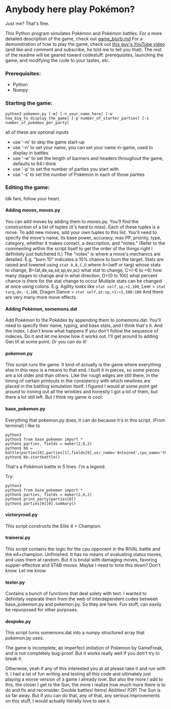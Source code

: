 # Anybody here play Pokémon?
Just me? That's fine.

This Python program simulates Pokémon and Pokémon battles.
For a more detailed description of the game, check out [game_blurb.md](https://github.com/4ntoined/pokemonpy/blob/lead_dev/documentation/game_blurb.md)
For a demonstration of how to play the game, check out [this guy's YouTube video](https://youtu.be/0SFg-sSOZBY) (and like and comment and subscribe, he told me to tell you that).
The rest of the readme will be geared toward codestuff: prerequisites, launching the game, and modifying the code to your tastes, etc.

### Prerequisites:
 - Python
 - Numpy

### Starting the game:
```python3 pokemon.py [-m] [-n your_name_here] [-w how_big_to_display_the_game] [-p number_of_starter_parties] [-s number_of_pokémon_per_party]```

all of these are optional inputs
- use '-m' to skip the game start-up
- use '-n' to set your name, you can set your name in-game, used to display in battles
- use '-w' to set the length of banners and headers throughout the game, defaults to 64 I think
- use '-p' to set the number of parties you start with
- use '-s' to set the number of Pokémon in each of those parties

### Editing the game:
Idk fam, follow your heart.

#### Adding moves, moves.py
You can add moves by adding them to moves.py. You'll find the construction of a list of tuples (it's hard to miss). Each of these tuples is a move. To add new moves, add your own tuples to this list.
You'll need to specify the move's name, its base power, accuracy, max PP, priority, type, category, whether it makes contact, a description, and "notes."
(Refer to the commenting within the script itself to get the order of the things right I definitely just butchered it.) The "notes" is where a move's mechanics are detailed. E.g. "burn 10" indicates a 10% chance to burn the target.
Stats are raised and lowered using ```stat A,B,C,D``` where A=(self or targ) whose stats to change, B=(at,de,sa,sd,sp,ev,ac) what stat to change, C=(-6 to +6) how many stages to change and in what direction, D=(0 to 100) what percent chance is there for the stat change to occur
Multiple stats can be changed at once using colons. E.g. Agility looks like ```stat self,sp,+2,100```, Leer = ```stat targ,de,-1,100```, Dragon Dance = ```stat self,at:sp,+1:+1,100:100```
And there are very many more move effects.

#### Adding Pokémon, somemons.dat
Add Pokémon to the Pokédex by appending them to somemons.dat. You'll need to specify their name, typing, and base stats, and I think that's it. And the index. I don't know what happens if you don't follow the sequence of indeces. Do it and let me know how it works out. I'll get around to adding Gen IX at some point. Or you can do it!

#### pokemon.py
This script runs the game. It kind of actually _is_ the game where everything else in this repo is a means to that end. I built it in pieces, so some pieces are a lot older and than others.
Like the rough edges are still there, in the timing of certain printouts in the consistency with which newlines are placed in the battling simulation itself. I figured I would at some point get around to ironing out all the wrinkles and honestly I got a lot of them, but there a lot still left.
But _I_ think my game is cool.

#### base_pokemon.py
Everything that pokemon.py does, it can do because it's in this script. (From terminal) I like to
```
python3
python$ from base_pokemon import *
python$ parties, fields = maker(2,6,2)
python$ bb = battle(parties[0],parties[1],fields[0],usr_name='4ntoined',cpu_name='the_ops')
python$ bb.startbattle()
```

That's a Pokémon battle in 5 lines. I'm a legend.

Try:
```
python3
python$ from base_pokemon import *
python$ parties, fields = maker(2,6,2)
python$ print_party(parties[0])
python$ parties[0][0].summary()
```

#### victoryroad.py
This script constructs the Elite 4 + Champion. 

#### trainerai.py
This script contains the logic for the cpu opponent in the RIVAL battle and the e4+champion. Unfinished. It has no means of evaluating status moves, and uses them at random.
But it is brutal with damaging moves, favoring supper-effective and STAB moves. Maybe I need to tone this down? Don't know. Let me know.

#### texter.py
Contains a bunch of functions that deal solely with text. I wanted to definitely separate them from the web of interdependent codes between base_pokemon.py and pokemon.py.
So they are here. Fun stuff, can easily be repurposed for other purposes.

#### dexpoke.py
This script turns somemons.dat into a numpy structured array that pokemon.py uses.

The game is incomplete, an imperfect imitation of Pokemon by GameFreak, and is not completely bug-proof. But it works really well if you don't try to break it.

Otherwise, yeah if any of this interested you at all please take it and run with it. I had a lot of fun writing and testing all this code and ultimately just playing a worse version of a game I already love. But also the more I add to this, the closer I get to the Sun, the more I realize how much more there is to do and fix and reconsider. Double battles! Items! Abilities! P2P! The Sun is so far away. But if _you_ can do that, any of that, any serious improvements on this stuff, I would actually literally love to see it.

